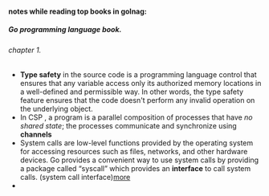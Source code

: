 #### notes while reading top books in golnag:

##### Go programming language book.
###### chapter 1.
- **Type safety** in the source code is a programming language control that ensures that any variable access only its authorized memory locations in a well-defined and permissible way. In other words, the type safety feature ensures that the code doesn't perform any invalid operation on the underlying object.
- In CSP , a program is a parallel composition of processes that have *no shared state*; the processes communicate and synchronize using **channels**
- System calls are low-level functions provided by the operating system for accessing resources such as files, networks, and other hardware devices. Go provides a convenient way to use system calls by providing a package called “syscall” which provides an **interface** to call system calls. (system call interface)[more](https://byteshiva.medium.com/using-system-calls-in-go-for-low-level-control-part-1-df390f8c268e)
- 